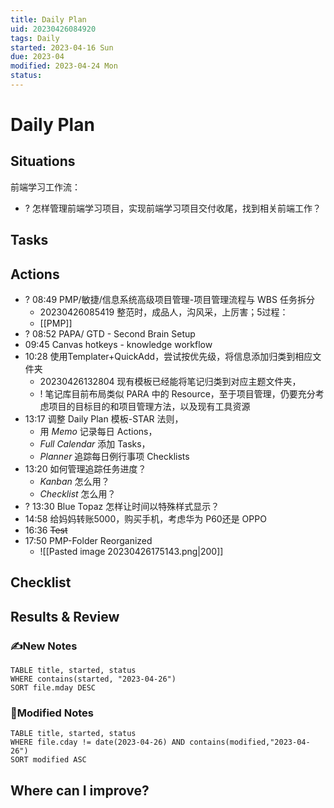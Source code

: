 ```yaml
---
title: Daily Plan
uid: 20230426084920 
tags: Daily
started: 2023-04-16 Sun
due: 2023-04
modified: 2023-04-24 Mon
status: 
---
```

# Daily Plan
## Situations
前端学习工作流：
- ? 怎样管理前端学习项目，实现前端学习项目交付收尾，找到相关前端工作？
## Tasks
## Actions
- ? 08:49 PMP/敏捷/信息系统高级项目管理-项目管理流程与 WBS 任务拆分
    - 20230426085419 整范时，成品人，沟风采，上厉害；5过程：
    - [[PMP]]
- ? 08:52 PAPA/ GTD - Second Brain Setup
- 09:45 Canvas hotkeys - knowledge workflow
- 10:28 使用Templater+QuickAdd，尝试按优先级，将信息添加归类到相应文件夹
    - 20230426132804 现有模板已经能将笔记归类到对应主题文件夹，
    - ! 笔记库目前布局类似 PARA 中的 Resource，至于项目管理，仍要充分考虑项目的目标目的和项目管理方法，以及现有工具资源
- 13:17 调整 Daily Plan 模板-STAR 法则，
	- 用 *Memo* 记录每日 Actions，
	- *Full Calendar* 添加 Tasks，
	- *Planner* 追踪每日例行事项 Checklists
- 13:20 如何管理追踪任务进度？
	- *Kanban* 怎么用？
	- *Checklist* 怎么用？ 
- ? 13:30 Blue Topaz 怎样让时间以特殊样式显示？
- 14:58 给妈妈转账5000，购买手机，考虑华为 P60还是 OPPO
- 16:36 ~~Test~~
- 17:50 PMP-Folder Reorganized
	- ![[Pasted image 20230426175143.png|200]]

## Checklist

## Results & Review
### ✍️New Notes

```dataview
TABLE title, started, status
WHERE contains(started, "2023-04-26")
SORT file.mday DESC
```

### 📝Modified Notes

```dataview
TABLE title, started, status
WHERE file.cday != date(2023-04-26) AND contains(modified,"2023-04-26")
SORT modified ASC
```

## Where can I improve?